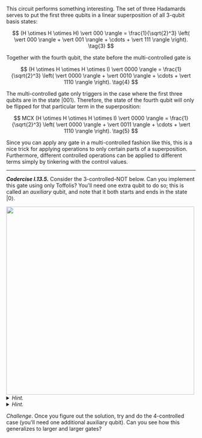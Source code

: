 This circuit performs something interesting. The set of three Hadamards serves to
put the first three qubits in a linear superposition of all 3-qubit basis states:

$$
(H \otimes H \otimes H) \vert 000 \rangle = \frac{1}{\sqrt{2}^3} \left(
 \vert 000 \rangle + \vert 001 \rangle + \cdots + \vert 111 \rangle \right). \tag{3}
$$

Together with the fourth qubit, the state before the multi-controlled gate is

$$
(H \otimes H \otimes H \otimes I) \vert 0000 \rangle = \frac{1}{\sqrt{2}^3} \left(
 \vert 0000 \rangle + \vert 0010 \rangle + \cdots + \vert 1110 \rangle \right). \tag{4}
$$

The multi-controlled gate only triggers in the case where the first three qubits
are in the state $\vert 001\rangle$. Therefore, the state of the fourth qubit
will only be flipped for that particular term in the superposition:

$$
MCX (H \otimes H \otimes H \otimes I) \vert 0000 \rangle = \frac{1}{\sqrt{2}^3} \left(
 \vert 0000 \rangle + \vert 0011 \rangle + \cdots + \vert 1110 \rangle \right). \tag{5}
$$

Since you can apply any gate in a multi-controlled fashion like this, this is a
nice trick for applying operations to only certain parts of a
superposition. Furthermore, different controlled operations can be applied to
different terms simply by tinkering with the control values.

---

***Codercise I.13.5.*** Consider the $3$-controlled-NOT below. Can you implement
   this gate using only Toffolis? You'll need one extra qubit to do so; this is
   called an *auxiliary* qubit, and note that it both starts and ends in the
   state $\vert 0 \rangle$.

<img src="pics/4cx.svg" width="500px">


<details>
  <summary><i>Hint.</i></summary>

  Only 3 Toffolis are required.

</details>

<details>
  <summary><i>Hint.</i></summary>

 We need to compute the AND of three bits, but we can only do two at a
 time; the auxiliary qubit gives us space to store intermediate results. To
 return the auxiliary qubit back to its initial state, recall that the Toffoli
 is a reversible gate.

</details>

*Challenge*. Once you figure out the solution, try and do the $4$-controlled case
 (you'll need one additional auxiliary qubit). Can you see how this generalizes
 to larger and larger gates?